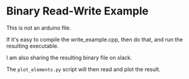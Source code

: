 # Binary Read-Write Example

This is not an arduino file.

If it's easy to compile the write_example.cpp, then do that, and run the resulting executable.

I am also sharing the resulting binary file on slack.

The `plot_elements.py` script will then read and plot the result.
